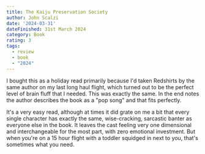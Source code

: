 ```yaml
---
title: The Kaiju Preservation Society
author: John Scalzi
date: '2024-03-31'
dateFinished: 31st March 2024
category: Book
rating: 3
tags:
  - review
  - book
  - "2024"
---
```


I bought this as a holiday read primarily because I'd taken Redshirts by the same author on my last long haul flight, which turned out to be the perfect level of brain fluff that I needed. This was exactly the same. In the end notes the author describes the book as a "pop song" and that fits perfectly.

It's a very easy read, although at times it did grate on me a bit that every single character has exactly the same, wise-cracking, sarcastic banter as everyone else in the book. It leaves the cast feeling very one dimensional and interchangeable for the most part,  with zero emotional investment. But when you're on a 15 hour flight with a toddler squidged in next to you, that's sometimes what you need. 